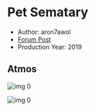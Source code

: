 # Pet Sematary

* Author: aron7awol
* [Forum Post](https://www.avsforum.com/threads/bass-eq-for-filtered-movies.2995212/post-58240102)
* Production Year: 2019

## Atmos

![img 0](https://i.imgur.com/0ETEx18.jpg)

![img 0](https://i.imgur.com/D8TXOMt.jpg)

